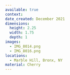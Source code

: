 ```yaml
---
available: true
context:
date_created: December 2021
dimensions:
  height: 2.25
  width: 1.75
  depth: 1
images:
  - IMG_8014.png
  - IMG_8016.png
locations:
  - Marble Hill, Bronx, NY
material: Cherry
---
```

